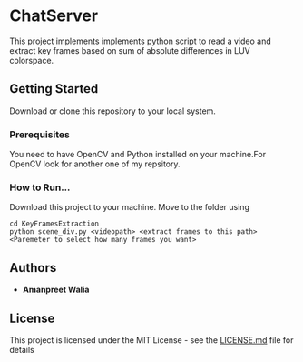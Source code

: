 # ChatServer
This project implements implements python script to read a video and extract key frames based on sum of absolute differences in LUV colorspace.

## Getting Started
Download or clone this repository to your local system.
### Prerequisites
You need to have OpenCV and Python installed on your machine.For OpenCV look for another one of my repsitory. 
### How to Run...
Download this project to your machine.
Move to the folder using
```
cd KeyFramesExtraction
python scene_div.py <videopath> <extract frames to this path> <Paremeter to select how many frames you want>
```
## Authors
* **Amanpreet Walia** 
## License

This project is licensed under the MIT License - see the [LICENSE.md](LICENSE.md) file for details

